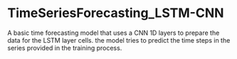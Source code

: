 # TimeSeriesForecasting_LSTM-CNN
A basic time forecasting model that uses a CNN 1D layers to prepare the data for the LSTM layer cells. the model tries to predict the time steps in the series provided in the training process.
